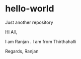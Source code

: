 # hello-world
Just another repository

Hi All,

I am Ranjan . I am from Thirthahalli

Regards,
Ranjan
